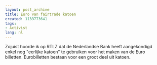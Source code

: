 ```yaml
---
layout: post_archive
title: Euro van fairtrade katoen
created: 1133773641
tags:
- Activist
lang: nl
---
```

Zojuist hoorde ik op RTLZ dat de Nederlandse Bank heeft aangekondigd enkel nog "eerlijke katoen" te gebruiken voor het maken van de Euro billetten. Eurobilletten bestaan voor een groot deel uit katoen.
